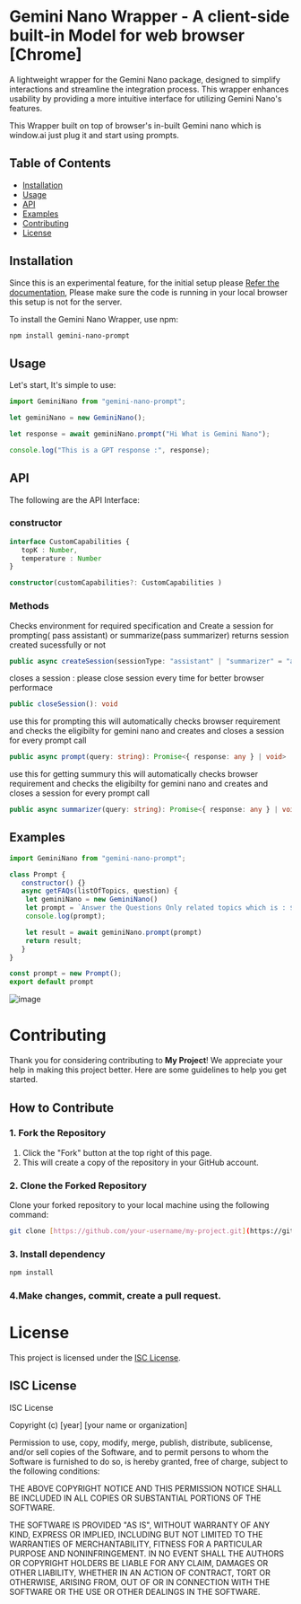 # Gemini Nano Wrapper - A client-side built-in Model for web browser [Chrome]

A lightweight wrapper for the Gemini Nano package, designed to simplify interactions and streamline the integration process. This wrapper enhances usability by providing a more intuitive interface for utilizing Gemini Nano's features.

This Wrapper built on top of browser's in-built Gemini nano which is window.ai just plug it and start using prompts.

## Table of Contents
- [Installation](#installation)
- [Usage](#usage)
- [API](#api)
- [Examples](#examples)
- [Contributing](#contributing)
- [License](#license)

## Installation
Since this is an experimental feature, for the initial setup please [Refer the documentation](https://medium.com/@akashtdev/chromes-gemini-nano-and-window-ai-for-offline-ai-28231a716c0b),
Please make sure the code is running in your local browser this setup is not for the server.

To install the Gemini Nano Wrapper, use npm:
```bash
npm install gemini-nano-prompt
```


## Usage

Let's start, It's simple to use:

```js
import GeminiNano from "gemini-nano-prompt";

let geminiNano = new GeminiNano();

let response = await geminiNano.prompt("Hi What is Gemini Nano");

console.log("This is a GPT response :", response);
```
## API

The following are the API Interface:
### constructor
 ```ts
interface CustomCapabilities {
    topK : Number,
    temperature : Number
}

constructor(customCapabilities?: CustomCapabilities )
```

### Methods

Checks environment for required specification and Create a session for prompting( pass assistant) or summarize(pass summarizer) returns session created sucessfully or not
 ```ts
 public async createSession(sessionType: "assistant" | "summarizer" = "assistant"): Promise<boolean>
```

closes a session : please close session every time for better browser performace
 ```ts
public closeSession(): void 
```

use this for prompting this will automatically checks browser requirement and checks the eligibilty for gemini nano and creates and closes a session for every prompt call 
 ```ts
public async prompt(query: string): Promise<{ response: any } | void>
```

use this for getting summury this will automatically checks browser requirement and checks the eligibilty for gemini nano and creates and closes a session for every prompt call 
 ```ts
public async summarizer(query: string): Promise<{ response: any } | void>
```

## Examples

```js
import GeminiNano from "gemini-nano-prompt";

class Prompt {
   constructor() {}
   async getFAQs(listOfTopics, question) {
    let geminiNano = new GeminiNano()
    let prompt = `Answer the Questions Only related topics which is : ${listOfTopics} The Question is : ${question} if is not relavent topics: ${listOfTopics} Rspond with a Apology note`;
    console.log(prompt);

    let result = await geminiNano.prompt(prompt)
    return result;
   }
}

const prompt = new Prompt();
export default prompt
```

![image](https://github.com/user-attachments/assets/841aca42-ea4e-46d6-987f-9f5059c256f4)



# Contributing

Thank you for considering contributing to **My Project**! We appreciate your help in making this project better. Here are some guidelines to help you get started.

## How to Contribute

### 1. Fork the Repository

1. Click the "Fork" button at the top right of this page.
2. This will create a copy of the repository in your GitHub account.

### 2. Clone the Forked Repository

Clone your forked repository to your local machine using the following command:

```bash
git clone [https://github.com/your-username/my-project.git](https://github.com/Rajath2000/gemini-nano-web.git)
```
### 3. Install dependency

```bash
npm install
```

### 4.Make changes, commit, create a pull request.

# License

This project is licensed under the [ISC License](LICENSE).

## ISC License

ISC License

Copyright (c) [year] [your name or organization]

Permission to use, copy, modify, merge, publish, distribute, sublicense, and/or sell copies of the Software, and to permit persons to whom the Software is furnished to do so, is hereby granted, free of charge, subject to the following conditions:

THE ABOVE COPYRIGHT NOTICE AND THIS PERMISSION NOTICE SHALL BE INCLUDED IN ALL COPIES OR SUBSTANTIAL PORTIONS OF THE SOFTWARE.

THE SOFTWARE IS PROVIDED "AS IS", WITHOUT WARRANTY OF ANY KIND, EXPRESS OR IMPLIED, INCLUDING BUT NOT LIMITED TO THE WARRANTIES OF MERCHANTABILITY, FITNESS FOR A PARTICULAR PURPOSE AND NONINFRINGEMENT. IN NO EVENT SHALL THE AUTHORS OR COPYRIGHT HOLDERS BE LIABLE FOR ANY CLAIM, DAMAGES OR OTHER LIABILITY, WHETHER IN AN ACTION OF CONTRACT, TORT OR OTHERWISE, ARISING FROM, OUT OF OR IN CONNECTION WITH THE SOFTWARE OR THE USE OR OTHER DEALINGS IN THE SOFTWARE.







